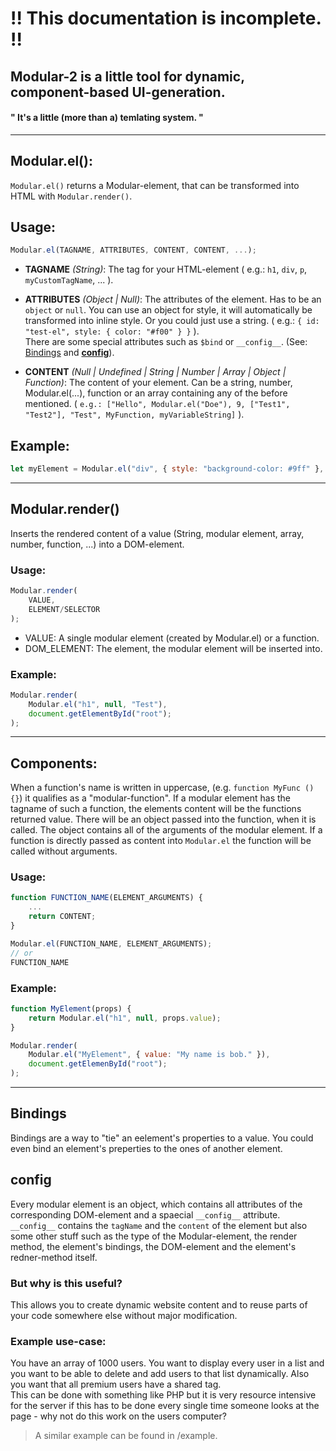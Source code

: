 # !! This documentation is incomplete. !!

## Modular-2 is a little tool for dynamic, component-based UI-generation.<br>
#### " It's a little (more than a) temlating system. "
<hr>

## Modular.el():
`Modular.el()` returns a Modular-element, that can be transformed into HTML with `Modular.render()`.

## Usage:
```js
Modular.el(TAGNAME, ATTRIBUTES, CONTENT, CONTENT, ...);
```
- <b>TAGNAME</b> <i>(String)</i>: The tag for your HTML-element ( e.g.: `h1`, `div`, `p`, `myCustomTagName`, ... ).

- <b>ATTRIBUTES</b> <i>(Object | Null)</i>: The attributes of the element. Has to be an `object` or `null`. You can use an object for style, it will automatically be transformed into inline style. Or you could just use a string. ( e.g.: `{ id: "test-el", style: { color: "#f00" } }` ).<br>There are some special attributes such as `$bind` or `__config__`. (See: [Bindings](#Bindings) and [__config__](#config)).

- <b>CONTENT</b> <i>(Null | Undefined | String | Number | Array | Object | Function)</i>: The content of your element. Can be a string, number, Modular.el(...), function or an array containing any of the before mentioned. ( `e.g.: ["Hello", Modular.el("Doe"), 9, ["Test1", "Test2"], "Test", MyFunction, myVariableString]` ).

## Example:
```js
let myElement = Modular.el("div", { style: "background-color: #9ff" }, "Hello World");
```
<hr>

## Modular.render()
Inserts the rendered content of a value (String, modular element, array, number, function, ...) into a DOM-element.
### Usage:
```js
Modular.render(
    VALUE,
    ELEMENT/SELECTOR
);
```
- VALUE: A single modular element (created by Modular.el) or a function.
- DOM_ELEMENT: The element, the modular element will be inserted into.

### Example:
```js
Modular.render(
    Modular.el("h1", null, "Test"),
    document.getElementById("root");
);
```
<hr>

## Components:
When a function's name is written in uppercase, (e.g. `function MyFunc () {}`) it qualifies as a "modular-function". If a modular element has the tagname of such a function, the elements content will be the functions returned value. There will be an object passed into the function, when it is called. The object contains all of the arguments of the modular element. If a function is directly passed as content into `Modular.el` the function will be called without arguments.
### Usage:
```js
function FUNCTION_NAME(ELEMENT_ARGUMENTS) {
    ...
    return CONTENT;
}

Modular.el(FUNCTION_NAME, ELEMENT_ARGUMENTS);
// or
FUNCTION_NAME
```

### Example:
```js
function MyElement(props) {
    return Modular.el("h1", null, props.value);
}

Modular.render(
    Modular.el("MyElement", { value: "My name is bob." }),
    document.getElemenById("root");
);
```
<hr>

## Bindings
Bindings are a way to "tie" an eelement's properties to a value. You could even bind an element's preperties to the ones of another element.

## __config__
Every modular element is an object, which contains all attributes of the corresponding DOM-element and a spaecial `__config__` attribute. `__config__` contains the `tagName` and the `content` of the element but also some other stuff such as the type of the Modular-element, the render method, the element's bindings, the DOM-element and the element's redner-method itself.

### But why is this useful?
This allows you to create dynamic website content and to reuse parts of your code somewhere else without major modification.<br>
### Example use-case:
You have an array of 1000 users. You want to display every user in a list and you want to be able to delete and add users to that list dynamically. Also you want that all premium users have a shared tag.
<br>
This can be done with something like PHP but it is very resource intensive for the server if this has to be done every single time someone looks at the page - why not do this work on the users computer?<br>
> A similar example can be found in /example.